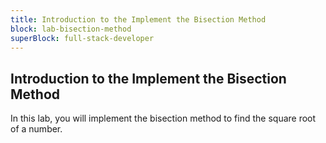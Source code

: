 ```yaml
---
title: Introduction to the Implement the Bisection Method
block: lab-bisection-method
superBlock: full-stack-developer
---
```


## Introduction to the Implement the Bisection Method

In this lab, you will implement the bisection method to find the square root of a number.
